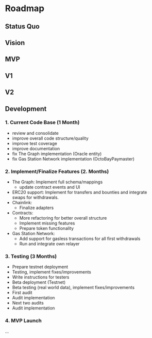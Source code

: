 # Roadmap

## Status Quo

## Vision

## MVP

## V1

## V2

## Development

### 1. Current Code Base (1 Month)

- review and consolidate
- improve overall code structure/quality
- improve test coverage
- improve documentation
- fix The Graph implementation (Oracle entity)
- fix Gas Station Network implementation (OctoBayPaymaster)

### 2. Implement/Finalize Features (2. Months)
  
- The Graph: Implement full schema/mappings
  - update contract events and UI
- ERC20 support: Implement for transfers and bounties and integrate swaps for withdrawals.
- Chainlink:
  - Finalize adapters
- Contracts:
  - More refactoring for better overall structure
  - Implement missing features
  - Prepare token functionality
- Gas Station Network:
  - Add support for gasless transactions for all first withdrawals
  - Run and integrate own relayer

### 3. Testing (3 Months)

- Prepare testnet deployment
- Testing, implement fixes/improvements
- Write instructions for testers
- Beta deployment (Testnet)
- Beta testing (real world data), implement fixes/improvements
- First audit
- Audit implementation
- Next two audits
- Audit implementation

### 4. MVP Launch

...